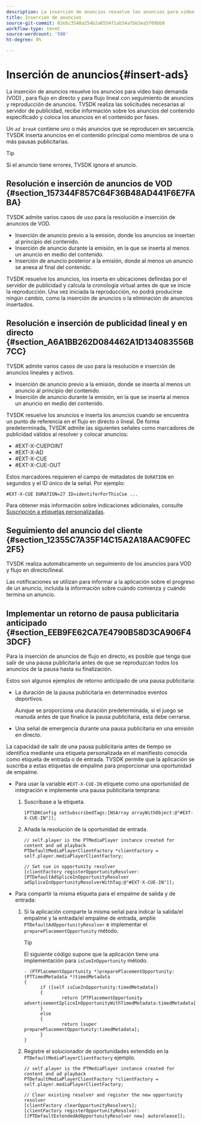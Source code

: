 ```yaml
---
description: La inserción de anuncios resuelve los anuncios para vídeo bajo demanda (VOD) , para flujo en directo y para flujo lineal con seguimiento de anuncios y reproducción de anuncios. TVSDK realiza las solicitudes necesarias al servidor de publicidad, recibe información sobre los anuncios del contenido especificado y coloca los anuncios en el contenido por fases.
title: Inserción de anuncios
source-git-commit: 02ebc3548a254b2a6554f1ab34afbb3ea5f09bb8
workflow-type: tm+mt
source-wordcount: '580'
ht-degree: 0%

---
```


# Inserción de anuncios{#insert-ads}

La inserción de anuncios resuelve los anuncios para vídeo bajo demanda (VOD) , para flujo en directo y para flujo lineal con seguimiento de anuncios y reproducción de anuncios. TVSDK realiza las solicitudes necesarias al servidor de publicidad, recibe información sobre los anuncios del contenido especificado y coloca los anuncios en el contenido por fases.

Un *`ad break`* contiene uno o más anuncios que se reproducen en secuencia. TVSDK inserta anuncios en el contenido principal como miembros de una o más pausas publicitarias.

>[!TIP]
>
>Si el anuncio tiene errores, TVSDK ignora el anuncio.

## Resolución e inserción de anuncios de VOD {#section_157344F857C64F36B48AD441F6E7FABA}

TVSDK admite varios casos de uso para la resolución e inserción de anuncios de VOD.

* Inserción de anuncio previo a la emisión, donde los anuncios se insertan al principio del contenido.
* Inserción de anuncio durante la emisión, en la que se inserta al menos un anuncio en medio del contenido.
* Inserción de anuncio posterior a la emisión, donde al menos un anuncio se anexa al final del contenido.

TVSDK resuelve los anuncios, los inserta en ubicaciones definidas por el servidor de publicidad y calcula la cronología virtual antes de que se inicie la reproducción. Una vez iniciada la reproducción, no podrá producirse ningún cambio, como la inserción de anuncios o la eliminación de anuncios insertados.

## Resolución e inserción de publicidad lineal y en directo {#section_A6A1BB262D084462A1D134083556B7CC}

TVSDK admite varios casos de uso para la resolución e inserción de anuncios lineales y activos.

* Inserción de anuncio previo a la emisión, donde se inserta al menos un anuncio al principio del contenido.
* Inserción de anuncio durante la emisión, en la que se inserta al menos un anuncio en medio del contenido.

TVSDK resuelve los anuncios e inserta los anuncios cuando se encuentra un punto de referencia en el flujo en directo o lineal. De forma predeterminada, TVSDK admite las siguientes señales como marcadores de publicidad válidos al resolver y colocar anuncios:

* #EXT-X-CUEPOINT
* #EXT-X-AD
* #EXT-X-CUE
* #EXT-X-CUE-OUT

Estos marcadores requieren el campo de metadatos de `DURATION` en segundos y el ID único de la señal. Por ejemplo:

```
#EXT-X-CUE DURATION=27 ID=identiferForThisCue ... 
```

Para obtener más información sobre indicaciones adicionales, consulte [Suscripción a etiquetas personalizadas](../ad-insertion/c-psdk-ios-1.4-custom-tags-configure/t-psdk-ios-1.4-custom-tags-subscribe.md).

## Seguimiento del anuncio del cliente {#section_12355C7A35F14C15A2A18AAC90FEC2F5}

TVSDK realiza automáticamente un seguimiento de los anuncios para VOD y flujo en directo/lineal.

Las notificaciones se utilizan para informar a la aplicación sobre el progreso de un anuncio, incluida la información sobre cuándo comienza y cuándo termina un anuncio.

## Implementar un retorno de pausa publicitaria anticipado {#section_EEB9FE62CA7E4790B58D3CA906F43DCF}

Para la inserción de anuncios de flujo en directo, es posible que tenga que salir de una pausa publicitaria antes de que se reproduzcan todos los anuncios de la pausa hasta su finalización.

Estos son algunos ejemplos de retorno anticipado de una pausa publicitaria:

* La duración de la pausa publicitaria en determinados eventos deportivos.

  Aunque se proporciona una duración predeterminada, si el juego se reanuda antes de que finalice la pausa publicitaria, esta debe cerrarse.
* Una señal de emergencia durante una pausa publicitaria en una emisión en directo.

La capacidad de salir de una pausa publicitaria antes de tiempo se identifica mediante una etiqueta personalizada en el manifiesto conocida como etiqueta de entrada o de entrada. TVSDK permite que la aplicación se suscriba a estas etiquetas de empalme para proporcionar una oportunidad de empalme.

* Para usar la variable `#EXT-X-CUE-IN` etiquete como una oportunidad de integración e implemente una pausa publicitaria temprana:

   1. Suscríbase a la etiqueta.

      ```
      [PTSDKConfig setSubscribedTags:[NSArray arrayWithObject:@"#EXT-X-CUE-IN"]];
      ```

   1. Añada la resolución de la oportunidad de entrada.

      ```
      // self.player is the PTMediaPlayer instance created for content and ad playback 
      PTDefaultMediaPlayerClientFactory *clientFactory = self.player.mediaPlayerClientFactory; 
      
      // Set cue in opportunity resolver 
      [clientFactory registerOpportunityResolver:[PTDefaultAdSpliceInOpportunityResolver adSpliceInOpportunityResolverWithTag:@"#EXT-X-CUE-IN"]];
      ```

* Para compartir la misma etiqueta para el empalme de salida y de entrada:

   1. Si la aplicación comparte la misma señal para indicar la salida/el empalme y la entrada/el empalme de entrada, amplíe `PTDefaultAdOpportunityResolver` e implementar el `preparePlacementOpportunity` método.

      >[!TIP]
      >
      >El siguiente código supone que la aplicación tiene una implementación para `isCueInOpportunity` método.
      >
      >```
      >- (PTPlacementOpportunity *)preparePlacementOpportunity:(PTTimedMetadata *)timedMetadata 
      >{ 
      >       if ([self isCueInOpportunity:timedMetadata]) 
      >       { 
      >               return [PTPlacementOpportunity advertisementSpliceInOpportunityWithTimedMetadata:timedMetadata]; 
      >       } 
      >       else 
      >       { 
      >               return [super preparePlacementOpportunity:timedMetadata]; 
      >       } 
      >}
      >```
      >

   1. Registre el solucionador de oportunidades extendido en la `PTDefaultMediaPlayerClientFactory` ejemplo.

      ```
      // self.player is the PTMediaPlayer instance created for content and ad playback 
      PTDefaultMediaPlayerClientFactory *clientFactory = self.player.mediaPlayerClientFactory; 
      
      // Clear existing resolver and register the new opportunity resolver 
      [clientFactory clearOpportunityResolvers]; 
      [clientFactory registerOpportunityResolver:[[PTDefaultExtendedAdOpportunityResolver new] autorelease]];
      ```
